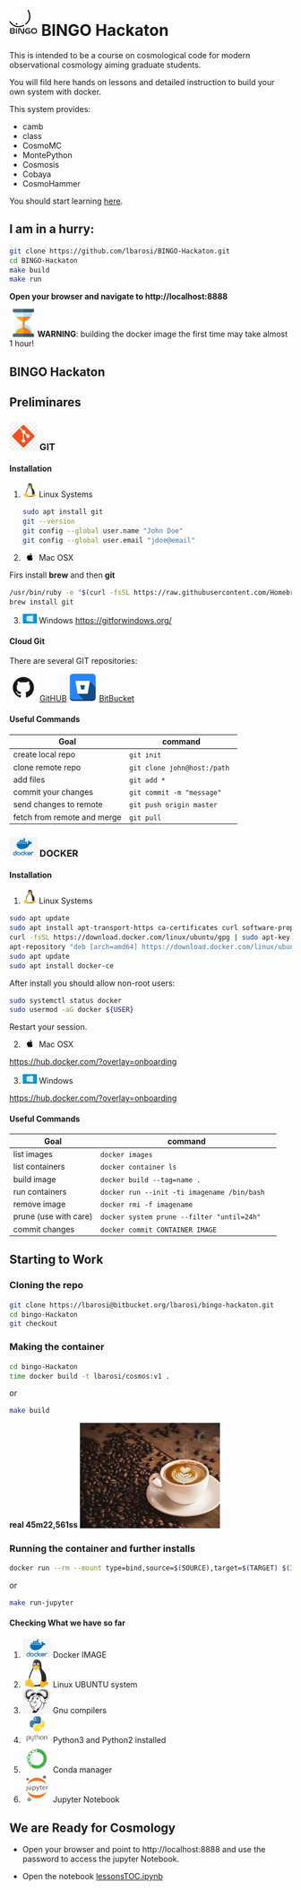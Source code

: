 
# <img src="./IMAGES/BINGO.png" width="50" /> BINGO Hackaton

This is intended to be a course on cosmological code for modern observational cosmology aiming graduate students.

You will fild here hands on lessons and detailed instruction to build your own system with docker.

This system provides:
- camb
- class
- CosmoMC
- MontePython
- Cosmosis
- Cobaya
- CosmoHammer

You should start learning [here](lessonsTOC.ipinb).


## I am in a hurry:

````bash
git clone https://github.com/lbarosi/BINGO-Hackaton.git
cd BINGO-Hackaton
make build
make run  
````
**Open your browser and navigate to http://localhost:8888**

<img src="./IMAGES/hourglass.png" width="50" />**WARNING**: building the docker image the first time may take almost 1 hour!

## BINGO Hackaton

## Preliminares

### <img src="./IMAGES/git.jpg" width="50" /> GIT
#### Installation
1. <img src="./IMAGES/linux.png" width="25" /> Linux Systems

     ````bash
     sudo apt install git
     git --version
     git config --global user.name "John Doe"
     git config --global user.email "jdoe@email"
     ````
2. <img src="./IMAGES/apple.png" width="25" /> Mac OSX

Firs install **brew** and then **git**
````bash
/usr/bin/ruby -e "$(curl -fsSL https://raw.githubusercontent.com/Homebrew/install/master/install)"
brew install git
````
3. <img src="./IMAGES/windows.jpg" width="25" /> Windows
     https://gitforwindows.org/


#### Cloud Git
There are several GIT repositories:

<img src="./IMAGES/GitHub-Mark.png" width="50" /> [GitHUB](https://github.com/)
<img src="./IMAGES/bitbucket-512.png" width="50" /> [BitBucket](https://bitbucket.org/)

#### Useful Commands

| Goal | command |
|------|---------|
|  create local repo    |````git init ````|
|  clone remote repo    |````git clone john@host:/path ````|
|  add files    |````git add * ````|
|  commit your changes    |````git commit -m "message" ````|
|  send changes to remote    |````git push origin master ````|
|  fetch from remote and merge    |````git pull ````|

### <img src="./IMAGES/docker.png" width="50" /> DOCKER

#### Installation

1. <img src="./IMAGES/linux.png" width="25" /> Linux Systems
````bash
sudo apt update
sudo apt install apt-transport-https ca-certificates curl software-properties-common
curl -fsSL https://download.docker.com/linux/ubuntu/gpg | sudo apt-key add -
apt-repository "deb [arch=amd64] https://download.docker.com/linux/ubuntu bionic stable"
sudo apt update
sudo apt install docker-ce
````
After install you should allow non-root users:
````bash
sudo systemctl status docker
sudo usermod -aG docker ${USER}
````
Restart your session.

2. <img src="./IMAGES/apple.png" width="25" /> Mac OSX

https://hub.docker.com/?overlay=onboarding

3. <img src="./IMAGES/windows.jpg" width="25" /> Windows

https://hub.docker.com/?overlay=onboarding

#### Useful Commands

| Goal | command |
|------|---------|
|  list images    |````docker images ````|
|  list containers    |````docker container ls ````|
|  build image    |````docker build --tag=name . ````|
|  run containers    |````docker run --init -ti imagename /bin/bash  ````|
|  remove image    |````docker rmi -f imagename ````|
|  prune (use with care)   |````docker system prune --filter "until=24h"````|
|  commit changes   |````docker commit CONTAINER IMAGE ````|


## Starting to Work

### Cloning the repo

````bash
git clone https://lbarosi@bitbucket.org/lbarosi/bingo-hackaton.git
cd bingo-Hackaton
git checkout
````

### Making the container
````bash
cd bingo-Hackaton
time docker build -t lbarosi/cosmos:v1 .
````
or

````bash
make build
````

**real    45m22,561ss**
<img src="./IMAGES/coffee.webp" width="250">

### Running the container and further installs


````bash
docker run --rm --mount type=bind,source=$(SOURCE),target=$(TARGET) $(IMAGE):$(TAG)
````
or
````bash
make run-jupyter
````


#### Checking What we have so far

1. <img src="./IMAGES/docker.png" width="50"> Docker IMAGE
2. <img src="./IMAGES/linux.png" width="50"> Linux UBUNTU system
3. <img src="./IMAGES/gnu.png" width="50"> Gnu compilers
4. <img src="./IMAGES/python-logo.png" width="50"> Python3 and Python2 installed
5. <img src="./IMAGES/anaconda.jpeg" width="50"> Conda manager
5. <img src="./IMAGES/jupyter.png" width="50"> Jupyter Notebook

## We are Ready for Cosmology

- Open your browser and point to http://localhost:8888 and use the password to access the jupyter Notebook.

- Open the notebook [lessonsTOC.ipynb](./lessonsTOC.ipynb)
